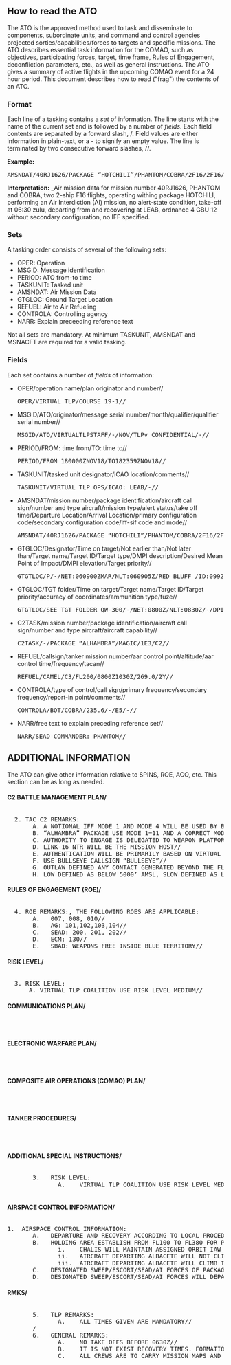 ## How to read the ATO

The ATO is the approved method used to task and disseminate to components, subordinate units, and command and control agencies projected sorties/capabilities/forces to targets and specific missions.  The ATO describes essential task information for the COMAO, such as objectives, participating forces, target, time frame, Rules of Engagement, deconfliction parameters, etc., as well as general instructions. The ATO gives a summary of active flights in the upcoming COMAO event for a 24 hour period. This document describes how to read ("frag") the contents of an ATO.

### Format

Each line of a tasking contains a _set_ of information. The line starts with the name of the current set and is followed by a number of _fields_. Each field contents are separated by a forward slash, /. Field values are either information in plain-text, or a - to signify an empty value. The line is terminated by two consecutive forward slashes, //.

**Example:**

<pre>AMSNDAT/40RJ1626/PACKAGE “HOTCHILI”/PHANTOM/COBRA/2F16/2F16/AI/-/0630Z/DEPLOC:LEAB/ARRLOC:LEAB/4G12/-/-//</pre>

**Interpretation:** _Air mission data for mission number 40RJ1626, PHANTOM and COBRA, two 2-ship F16 flights, operating withing package HOTCHILI, performing an Air Interdiction (AI) mission, no alert-state condition, take-off at 06:30 zulu, departing from and recovering at LEAB, ordnance 4 GBU 12 without secondary configuration, no IFF specified.

### Sets

A tasking order consists of several of the following sets:

*   OPER: Operation
*   MSGID: Message identification
*   PERIOD: ATO from-to time
*   TASKUNIT: Tasked unit
*   AMSNDAT: Air Mission Data
*   GTGLOC: Ground Target Location
*   REFUEL: Air to Air Refueling
*   CONTROLA: Controlling agency
*   NARR: Explain preceeding  reference text

Not all sets are mandatory. At minimum TASKUNIT, AMSNDAT and MSNACFT are required for a valid tasking.

### Fields

Each set contains a number of _fields_ of information:

*   OPER/operation name/plan originator and number//
       
    <pre>OPER/VIRTUAL TLP/COURSE 19-1//</pre>

*   MSGID/ATO/originator/message serial number/month/qualifier/qualifier serial number//

    <pre>MSGID/ATO/VIRTUALTLPSTAFF/-/NOV/TLPv CONFIDENTIAL/-//</pre>

*   PERIOD/FROM: time from/TO: time to//

    <pre>PERIOD/FROM 180000ZNOV18/TO182359ZNOV18//</pre> 

*   TASKUNIT/tasked unit designator/ICAO location/comments//
    
    <pre>TASKUNIT/VIRTUAL TLP OPS/ICAO: LEAB/-//</pre>

*   AMSNDAT/mission number/package identification/aircraft call sign/number and type aircraft/mission type/alert status/take off time/Departure Location/Arrival Location/primary configuration code/secondary configuration code/iff-sif code and mode//

    <pre>AMSNDAT/40RJ1626/PACKAGE “HOTCHILI”/PHANTOM/COBRA/2F16/2F16/AI/12H/0630Z/DEPLOC:LEAB/ARRLOC:LEAB/4G12/-/-//</pre>

*   GTGLOC/Designator/Time on target/Not earlier than/Not later than/Target name/Target ID/Target type/DMPI description/Desired Mean Point of Impact/DMPI elevation/Target priority//

    <pre>GTGTLOC/P/-/NET:060900ZMAR/NLT:060905Z/RED BLUFF /ID:0992-001/-/DISPERSAL AREAS/DMPID:400948.0N1221406.0W/-/-//</pre>
    
*   GTGLOC/TGT folder/Time on target/Target name/Target ID/Target priority/accuracy of coordinates/ammunition type/fuze//
    
    <pre>GTGTLOC/SEE TGT FOLDER QW-300/-/NET:0800Z/NLT:0830Z/-/DPI 1-13/PRIO GRADE 1/CDE1LOW/PGM/INSTANT//</pre>

*   C2TASK/mission number/package identification/aircraft call sign/number and type aircraft/aircraft capability//

    <pre>C2TASK/-/PACKAGE “ALHAMBRA”/MAGIC/1E3/C2//</pre>

*   REFUEL/callsign/tanker mission number/aar control point/altitude/aar control time/frequency/tacan// 
    
    <pre>REFUEL/CAMEL/C3/FL200/0800Z1030Z/269.0/2Y//</pre>
    
*   CONTROLA/type of control/call sign/primary frequency/secondary frequency/report-in point/comments//

    <pre>CONTROLA/BOT/COBRA/235.6/-/E5/-//</pre>
     
*   NARR/free text to explain preceding reference set//

    <pre>NARR/SEAD COMMANDER: PHANTOM//</pre>

## ADDITIONAL INFORMATION 

The ATO can give other information relative to SPINS, ROE, ACO, etc. This section can be as long as needed.

#### C2 BATTLE MANAGEMENT PLAN/

<pre> 
  2. TAC C2 REMARKS:
       A. A NOTIONAL IFF MODE 1 AND MODE 4 WILL BE USED BY BLUE FORCES//
       B. “ALHAMBRA” PACKAGE USE MODE 1=11 AND A CORRECT MODE 4//
       C. AUTHORITY TO ENGAGE IS DELEGATED TO WEAPON PLATFORMS//
       D. LINK-16 NTR WILL BE THE MISSION HOST//
       E. AUTHENTICATION WILL BE PRIMARILY BASED ON VIRTUAL TLP AMSL 1800//
       F. USE BULLSEYE CALLSIGN “BULLSEYE”//
       G. OUTLAW DEFINED ANY CONTACT GENERATED BEYOND THE FLOT//
       H. LOW DEFINED AS BELOW 5000’ AMSL, SLOW DEFINED AS LESS THAN 300KGS//
</pre>

#### RULES OF ENGAGEMENT (ROE)/

<pre> 
  4. ROE REMARKS:, THE FOLLOWING ROES ARE APPLICABLE:
       A.	007, 008, 010//
       B.	AG: 101,102,103,104//
       C.	SEAD: 200, 201, 202//
       D.	ECM: 130//
       E.	SBAD: WEAPONS FREE INSIDE BLUE TERRITORY//
</pre>

#### RISK LEVEL/

<pre> 
  3. RISK LEVEL:
      A. VIRTUAL TLP COALITION USE RISK LEVEL MEDIUM//
</pre>


#### COMMUNICATIONS PLAN/

<pre> 

</pre>


#### ELECTRONIC WARFARE PLAN/

<pre> 

</pre>


#### COMPOSITE AIR OPERATIONS (COMAO) PLAN/

<pre> 

</pre>


#### TANKER PROCEDURES/

<pre> 

</pre>


#### ADDITIONAL SPECIAL INSTRUCTIONS/

<pre> 
       3.	RISK LEVEL:
              A.	VIRTUAL TLP COALITION USE RISK LEVEL MEDIUM/

</pre>


#### AIRSPACE CONTROL INFORMATION/
<pre> 
1.	AIRSPACE CONTROL INFORMATION:
       A.	DEPARTURE AND RECOVERY ACCORDING TO LOCAL PROCEDURES//
       B.	HOLDING AREA ESTABLISH FROM FL100 TO FL380 FOR PACKAGE “ALHAMBRA”
              i.	CHALIS WILL MAINTAIN ASSIGNED ORBIT IAW COORDINATION BRIEF AT FL300//
              ii.	AIRCRAFT DEPARTING ALBACETE WILL NOT CLIMB ABOVE FL150 BEFORE WPT 2 IF THEY ARE GOING TO REFUEL WITH THE NORTHERN TANKER//
              iii.	AIRCRAFT DEPARTING ALBACETE WILL CLIMB TO FL210 MAXIMUM IF THEY ARE GOING TO REFUEL WITH THE SOUTHERN TANKER//
       C.	DESIGNATED SWEEP/ESCORT/SEAD/AI FORCES OF PACKAGE “ALHAMBRA” USE SAME ROUTE FOR THE PUSH AT THE ASSIGNED ALTITUDE//
       D.	DESIGNATED SWEEP/ESCORT/SEAD/AI FORCES WILL DEPARTURE VMC//
</pre>
#### RMKS/

<pre> 
       5.	TLP REMARKS:
              A.	ALL TIMES GIVEN ARE MANDATORY//
       /
       6.	GENERAL REMARKS:
              A.	NO TAKE OFFS BEFORE 0630Z//
              B.	IT IS NOT EXIST RECOVERY TIMES. FORMATION SHOULD ADJUST 2NM TRAIL BETWEEN THEM AS MINIMUM.
              C.	ALL CREWS ARE TO CARRY MISSION MAPS AND ALL DOCUMENTATION PROVIDED BY MC//
</pre>

